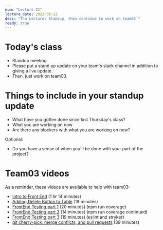 ```yaml
---
num: "Lecture 21"
lecture_date: 2022-05-12
desc: "Thu Lecture: Standup, then continue to work on team03 "
ready: true
---
```


# Today's class
* Standup meeting. 
* Please put a stand up update on your team's slack channel in addition to giving a live update.
* Then, just work on team03. 


# Things to include in your standup update

* What have you gotten done since last Thursday's class?
* What you are working on now
* Are there any blockers with what you are working on now?

Optional:
* Do you have a sense of when you'll be done with your part of the project?


# Team03 videos

As a reminder, these videos are available to help with team03:

* [Intro to Front End](https://gauchocast.hosted.panopto.com/Panopto/Pages/Viewer.aspx?id=6a3feb86-018d-4ff9-9212-ae8e015108de)  (1 hr 14 minutes)
* [Adding Delete Button to Table]() (18 minutes)
* [FrontEnd Testing part 1](https://gauchocast.hosted.panopto.com/Panopto/Pages/Viewer.aspx?id=76f95008-fe11-4d69-9463-ae9201678437) (20 minutes) (npm run coverage)
* [FrontEnd Testing part 2](https://gauchocast.hosted.panopto.com/Panopto/Pages/Viewer.aspx?id=ef93222e-3712-4adc-872d-ae9300054f55) (14 minutes) (npm run coverage continued)
* [FrontEnd Testing part 3](https://gauchocast.hosted.panopto.com/Panopto/Pages/Viewer.aspx?id=3601f9cc-6bc1-4225-b1ff-ae9300055dc3) (19 minutes) (eslint and stryker)
* [git cherry-pick, merge conflicts, and pull requests](https://gauchocast.hosted.panopto.com/Panopto/Pages/Viewer.aspx?id=96534068-7bce-47d8-9601-ae9301566ba7) (39 minutes)
